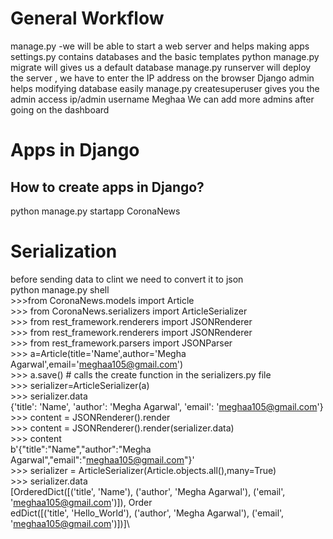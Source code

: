 # General Workflow
manage.py -we will be able to start a web server and helps making apps
settings.py contains databases and the basic templates
python manage.py migrate will gives us a default database
manage.py runserver will deploy the server , we have to enter the IP address on the browser
Django admin helps modifying database easily
manage.py createsuperuser gives you the admin access ip/admin username Meghaa
We can add more admins after going on the dashboard
# Apps in Django
## How to create apps in Django?
python manage.py startapp CoronaNews
# Serialization
before sending data to clint we need to convert it to json\
python manage.py shell\
        >>>from CoronaNews.models import Article\
        >>> from CoronaNews.serializers import ArticleSerializer\
        >>> from rest_framework.renderers import JSONRenderer\
        >>> from  rest_framework.renderers import JSONRenderer\
        >>> from rest_framework.parsers import JSONParser\
        >>> a=Article(title='Name',author='Megha Agarwal',email='meghaa105@gmail.com')\
        >>> a.save() # calls the create function in the serializers.py file\
        >>> serializer=ArticleSerializer(a)\
        >>> serializer.data\
        {'title': 'Name', 'author': 'Megha Agarwal', 'email': 'meghaa105@gmail.com'}\
        >>> content = JSONRenderer().render\
        >>> content = JSONRenderer().render(serializer.data)\
        >>> content\
        b'{"title":"Name","author":"Megha Agarwal","email":"meghaa105@gmail.com"}'\
        >>> serializer = ArticleSerializer(Article.objects.all(),many=True)\
        >>> serializer.data\
        [OrderedDict([('title', 'Name'), ('author', 'Megha Agarwal'), ('email', 'meghaa105@gmail.com')]), Order\
        edDict([('title', 'Hello_World'), ('author', 'Megha Agarwal'), ('email', 'meghaa105@gmail.com')])]\


